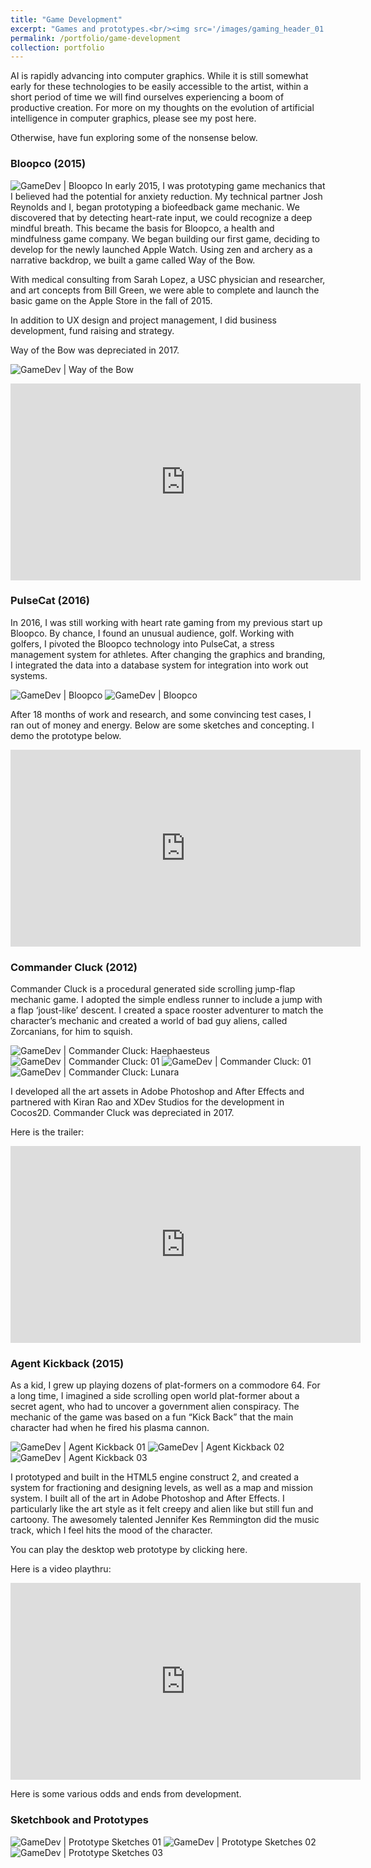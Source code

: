 ```yaml
---
title: "Game Development"
excerpt: "Games and prototypes.<br/><img src='/images/gaming_header_01.png'>"
permalink: /portfolio/game-development
collection: portfolio
---
```


AI is rapidly advancing into computer graphics. While it is still somewhat early for these technologies to be easily accessible to the artist, within a short period of time we will find ourselves experiencing a boom of productive creation. For more on my thoughts on the evolution of artificial intelligence in computer graphics, please see my post here.

Otherwise, have fun exploring some of the nonsense below.  


### Bloopco (2015)

![GameDev | Bloopco](images\gamedev\blooco.png)
In early 2015, I was prototyping game mechanics that I believed had the potential for anxiety reduction. My technical partner Josh Reynolds and I, began prototyping a biofeedback game mechanic. We discovered that by detecting heart-rate input, we could recognize a deep mindful breath. This became the basis for Bloopco, a health and mindfulness game company. We began building our first game, deciding to develop for the newly launched Apple Watch. Using zen and archery as a narrative backdrop, we built a game called Way of the Bow.

With medical consulting from Sarah Lopez, a USC physician and researcher, and art concepts from Bill Green, we were able to complete and launch the basic game on the Apple Store in the fall of 2015.

In addition to UX design and project management, I did business development, fund raising and strategy.

Way of the Bow was depreciated in 2017.
<br>

![GameDev | Way of the Bow](images\gamedev\waybow.png)

<iframe width="560" height="315" src="https://www.youtube.com/embed/bGUDj-gJw5Y" title="YouTube video player" frameborder="0" allow="accelerometer; autoplay; clipboard-write; encrypted-media; gyroscope; picture-in-picture" allowfullscreen></iframe>

### PulseCat (2016)

In 2016, I was still working with heart rate gaming from my previous start up Bloopco. By chance, I found an unusual audience, golf. Working with golfers, I pivoted the Bloopco technology into PulseCat, a stress management system for athletes. After changing the graphics and branding, I integrated the data into a database system for integration into work out systems.

![GameDev | Bloopco](images\gamedev\blooco_concept_01.png)
![GameDev | Bloopco](images\gamedev\blooco_concept_03-1.png)

After 18 months of work and research, and some convincing test cases, I ran out of money and energy. Below are some sketches and concepting. I demo the prototype below.

<iframe width="560" height="315" src="https://www.youtube.com/embed/9O2m3T3FzpQ" title="YouTube video player" frameborder="0" allow="accelerometer; autoplay; clipboard-write; encrypted-media; gyroscope; picture-in-picture" allowfullscreen></iframe>

### Commander Cluck (2012)

Commander Cluck is a procedural generated side scrolling jump-flap mechanic game. I adopted the simple endless runner to include a jump with a flap ‘joust-like’ descent. I created a space rooster adventurer to match the character’s mechanic and created a world of bad guy aliens, called Zorcanians, for him to squish.

![GameDev | Commander Cluck: Haephaesteus](images\gamedev\cluck_haephaesteus.png)
![GameDev | Commander Cluck: 01](images\gamedev\CommanderCluck1.png)
![GameDev | Commander Cluck: 01](images\gamedev\cluck02.png)
![GameDev | Commander Cluck: Lunara](images\gamedev\lunara.png)

I developed all the art assets in Adobe Photoshop and After Effects and partnered with Kiran Rao and XDev Studios for the development in Cocos2D. Commander Cluck was depreciated in 2017.

Here is the trailer:

<iframe width="560" height="315" src="https://www.youtube.com/embed/Dgh5BOQc080" title="YouTube video player" frameborder="0" allow="accelerometer; autoplay; clipboard-write; encrypted-media; gyroscope; picture-in-picture" allowfullscreen></iframe>


### Agent Kickback (2015)

As a kid, I grew up playing dozens of plat-formers on a commodore 64. For a long time, I imagined a side scrolling open world plat-former about a secret agent, who had to uncover a government alien conspiracy. The mechanic of the game was based on a fun “Kick Back” that the main character had when he fired his plasma cannon.

![GameDev | Agent Kickback 01](images\one.jpg)
![GameDev | Agent Kickback 02](images\one.jpg)
![GameDev | Agent Kickback 03](images\one.jpg)

I prototyped and built in the HTML5 engine construct 2, and created a system for fractioning and designing levels, as well as a map and mission system. I built all of the art in Adobe Photoshop and After Effects. I particularly like the art style as it felt creepy and alien like but still fun and cartoony. The awesomely talented Jennifer Kes Remmington did the music track, which I feel hits the mood of the character.

You can play the desktop web prototype by clicking here.

Here is a video playthru:

<iframe width="560" height="315" src="https://www.youtube.com/embed/A_HFR5cmXPU" title="YouTube video player" frameborder="0" allow="accelerometer; autoplay; clipboard-write; encrypted-media; gyroscope; picture-in-picture" allowfullscreen></iframe>

Here is some various odds and ends from development.

### Sketchbook and Prototypes
![GameDev | Prototype Sketches 01](images\one.jpg)
![GameDev | Prototype Sketches 02](images\one.jpg)
![GameDev | Prototype Sketches 03](images\one.jpg)
